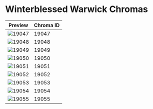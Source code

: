# Winterblessed Warwick Chromas

| Preview | Chroma ID |
|---------|-----------|
| ![19047](https://raw.communitydragon.org/latest/plugins/rcp-be-lol-game-data/global/default/v1/champion-chroma-images/19/19047.png) | 19047 |
| ![19048](https://raw.communitydragon.org/latest/plugins/rcp-be-lol-game-data/global/default/v1/champion-chroma-images/19/19048.png) | 19048 |
| ![19049](https://raw.communitydragon.org/latest/plugins/rcp-be-lol-game-data/global/default/v1/champion-chroma-images/19/19049.png) | 19049 |
| ![19050](https://raw.communitydragon.org/latest/plugins/rcp-be-lol-game-data/global/default/v1/champion-chroma-images/19/19050.png) | 19050 |
| ![19051](https://raw.communitydragon.org/latest/plugins/rcp-be-lol-game-data/global/default/v1/champion-chroma-images/19/19051.png) | 19051 |
| ![19052](https://raw.communitydragon.org/latest/plugins/rcp-be-lol-game-data/global/default/v1/champion-chroma-images/19/19052.png) | 19052 |
| ![19053](https://raw.communitydragon.org/latest/plugins/rcp-be-lol-game-data/global/default/v1/champion-chroma-images/19/19053.png) | 19053 |
| ![19054](https://raw.communitydragon.org/latest/plugins/rcp-be-lol-game-data/global/default/v1/champion-chroma-images/19/19054.png) | 19054 |
| ![19055](https://raw.communitydragon.org/latest/plugins/rcp-be-lol-game-data/global/default/v1/champion-chroma-images/19/19055.png) | 19055 |